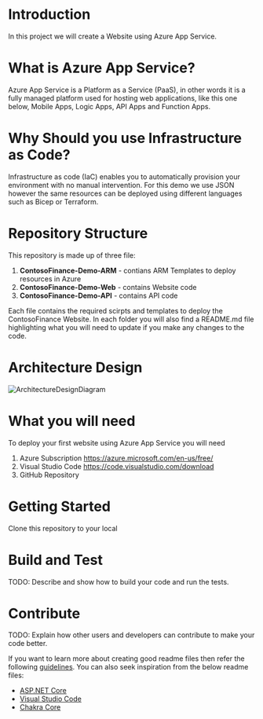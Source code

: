 # Introduction 

In this project we will create a Website using Azure App Service.


#  What is Azure App Service?

Azure App Service is a Platform as a Service (PaaS), in other words it is a fully managed platform used for hosting web applications, like this one below, Mobile Apps, Logic Apps, API Apps and Function Apps.


# Why Should you use Infrastructure as Code?

Infrastructure as code (IaC) enables you to automatically provision your environment with no manual intervention. For this demo we use JSON however the same resources can be deployed using different languages such as Bicep or Terraform.


# Repository Structure 

This repository is made up of three file:
1. **ContosoFinance-Demo-ARM** - contians ARM Templates to deploy resources in Azure
2. **ContosoFinance-Demo-Web** - contains Website code
3. **ContosoFinance-Demo-API** - contains API code

Each file contains the required scirpts and templates to deploy the ContosoFinance Website. In each folder you will also  find a README.md file highlighting what you will need to update if you make any changes to the code.


# Architecture Design

![ArchitectureDesignDiagram](https://github.com/SoniaConti/ContosoFinance-Demo/blob/main/ContosoFinance-Demo-ARM/Images/ArchitectureDesginDiagram.PNG)


# What you will need

To deploy your first website using Azure App Service you will need
1. Azure Subscription https://azure.microsoft.com/en-us/free/
2. Visual Studio Code https://code.visualstudio.com/download
3. GitHub Repository

# Getting Started
Clone this repository to your local 

# Build and Test
TODO: Describe and show how to build your code and run the tests. 

# Contribute
TODO: Explain how other users and developers can contribute to make your code better. 

If you want to learn more about creating good readme files then refer the following [guidelines](https://docs.microsoft.com/en-us/azure/devops/repos/git/create-a-readme?view=azure-devops). You can also seek inspiration from the below readme files:
- [ASP.NET Core](https://github.com/aspnet/Home)
- [Visual Studio Code](https://github.com/Microsoft/vscode)
- [Chakra Core](https://github.com/Microsoft/ChakraCore)